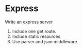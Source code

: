 # Express

Write an express server

1.  Include one get route.
2.  Include static resources.
3.  Use parser and json middleware.
